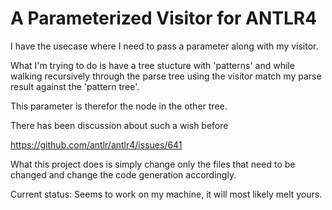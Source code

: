 # A Parameterized Visitor for ANTLR4 
I have the usecase where I need to pass a parameter along with my visitor.

What I'm trying to do is have a tree stucture with 'patterns' and while walking recursively through 
the parse tree using the visitor match my parse result against the 'pattern tree'.

This parameter is therefor the node in the other tree.

There has been discussion about such a wish before

https://github.com/antlr/antlr4/issues/641

What this project does is simply change only the files that need to be changed and change the code generation accordingly.

Current status: Seems to work on my machine, it will most likely melt yours.